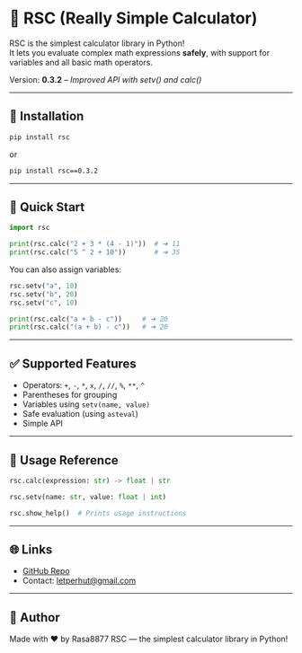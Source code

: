 # 📐 RSC (Really Simple Calculator)

RSC is the simplest calculator library in Python!  
It lets you evaluate complex math expressions **safely**, with support for variables and all basic math operators.

Version: **0.3.2** – *Improved API with setv() and calc()*

---

## 🔧 Installation

```bash
pip install rsc
````

or

```bash
pip install rsc==0.3.2
```

---

## 🚀 Quick Start

```python
import rsc

print(rsc.calc("2 + 3 * (4 - 1)"))  # ➜ 11
print(rsc.calc("5 ^ 2 + 10"))       # ➜ 35
```

You can also assign variables:

```python
rsc.setv("a", 10)
rsc.setv("b", 20)
rsc.setv("c", 10)

print(rsc.calc("a + b - c"))     # ➜ 20
print(rsc.calc("(a + b) - c"))   # ➜ 20
```

---

## ✅ Supported Features

* Operators: `+`, `-`, `*`, `x`, `/`, `//`, `%`, `**`, `^`
* Parentheses for grouping
* Variables using `setv(name, value)`
* Safe evaluation (using `asteval`)
* Simple API

---

## 📘 Usage Reference

```python
rsc.calc(expression: str) -> float | str
```

```python
rsc.setv(name: str, value: float | int)
```

```python
rsc.show_help()  # Prints usage instructions
```

---

## 🌐 Links

* [GitHub Repo](https://github.com/Rasa8877/rs-calculator-rsc)
* Contact: [letperhut@gmail.com](mailto:letperhut@gmail.com)

---

## 🧠 Author

Made with ❤️ by Rasa8877
RSC — the simplest calculator library in Python!